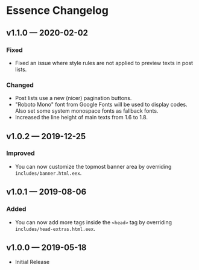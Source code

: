 # Essence Changelog

## v1.1.0 &mdash; 2020-02-02

### Fixed

- Fixed an issue where style rules are not applied to preview texts in post
  lists.

### Changed

- Post lists use a new (nicer) pagination buttons.
- "Roboto Mono" font from Google Fonts will be used to display codes. Also set
  some system monospace fonts as fallback fonts.
- Increased the line height of main texts from 1.6 to 1.8.

## v1.0.2 &mdash; 2019-12-25

### Improved

- You can now customize the topmost banner area by overriding
  `includes/banner.html.eex`.

## v1.0.1 &mdash; 2019-08-06

### Added

- You can now add more tags inside the `<head>` tag by overriding
  `includes/head-extras.html.eex`.

## v1.0.0 &mdash; 2019-05-18

- Initial Release
